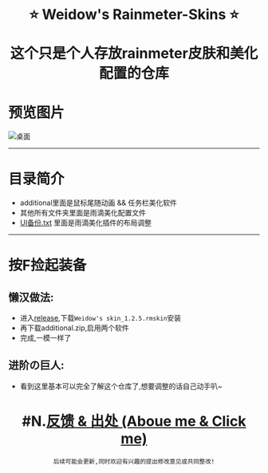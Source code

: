 <!--
 * @Author: Weidows
 * @Date: 2020-09-11 22:49:29
 * @LastEditors: Weidows
 * @LastEditTime: 2020-09-12 20:53:26
 * @FilePath: \Weidowsg:\Repo\Rainmeter-skin\README.md
-->

<h1 align="center">

  ⭐️ Weidow's Rainmeter-Skins ⭐️
  
  这个只是个人存放rainmeter皮肤和美化配置的仓库
</h1>

# 预览图片
  ![桌面](https://gitee.com/Weidows2984539695/Weidows/raw/master/Website/public/images/post/result.jpg)
  
---

# 目录简介
  * additional里面是鼠标尾随动画 && 任务栏美化软件
  * 其他所有文件夹里面是雨滴美化配置文件
  * [UI备份.txt](./UI备份.txt) 里面是雨滴美化插件的布局调整
---

# 按F捡起装备
  ## 懒汉做法:
  * 进入[release](https://github.com/Weidows/Rainmeter-skin/releases/tag/1.2.5),下载`Weidow's skin_1.2.5.rmskin`安装
  * 再下载additional.zip,启用两个软件
  * 完成,一模一样了
  
  ## 进阶の巨人:
  * 看到这里基本可以完全了解这个仓库了,想要调整的话自己动手叭~

<center>

# #N.[反馈 & 出处 (Aboue me & Click me)](https://weidows2984539695.gitee.io/Weidows/tags/about)

    后续可能会更新,同时欢迎有兴趣的提出修改意见或共同整改!
</center>
